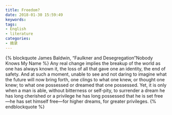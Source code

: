 ```yaml
---
title: Freedom?
date: 2018-01-30 15:59:49
keywords:
tags:
- English
- literature
categories:
- 摘录
---
```


{% blockquote James Baldwin, <span style="font-style:normal">“Faulkner and Desegregation”</span>Nobody Knows My Name %}
Any real change implies the breakup of the world as one has always known it, the loss of all that gave one an identity, the end of safety. And at such a moment, unable to see and not daring to imagine what the future will now bring forth, one clings to what one knew, or thought one knew; to what one possessed or dreamed that one possessed. Yet, it is only when a man is able, without bitterness or self-pity, to surrender a dream he has long cherished or a privilege he has long possessed that he is set free—he has set himself free—for higher dreams, for greater privileges.
{% endblockquote %}

